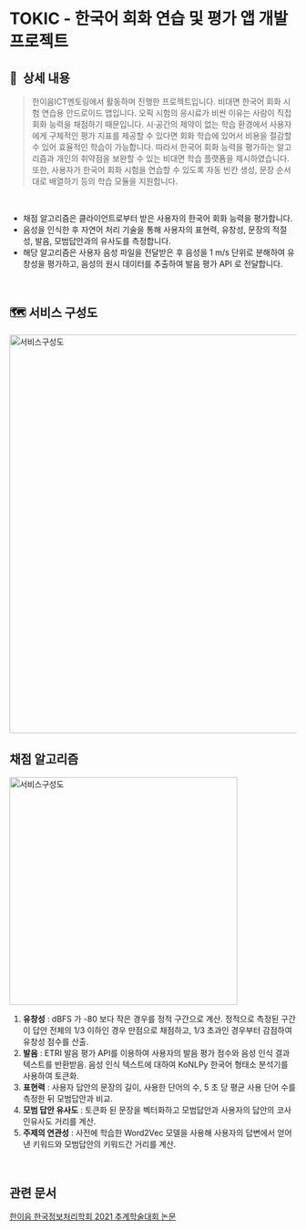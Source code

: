 # TOKIC - 한국어 회화 연습 및 평가 앱 개발 프로젝트
## 📖  상세 내용
> 한이음ICT멘토링에서 활동하며 진행한 프로젝트입니다. 비대면 한국어 회화 시험 연습용 안드로이드 앱입니다. 오픽 시험의 응시료가 비싼 이유는 사람이 직접 회화 능력을 채점하기 때문입니다. 시·공간의 제약이 없는 학습 환경에서 사용자에게 구체적인 평가 지표를 제공할 수 있다면 회화 학습에 있어서 비용을 절감할 수 있어 효율적인 학습이 가능합니다. 따라서 한국어 회화 능력을 평가하는 알고리즘과 개인의 취약점을 보완할 수 있는 비대면 학습 플랫폼을 제시하였습니다. 또한, 사용자가 한국어 회화 시험을 연습할 수 있도록 자동 빈칸 생성, 문장 순서대로 배열하기 등의 학습 모듈을 지원합니다.

<br>

* 채점 알고리즘은 클라이언트로부터 받은 사용자의 한국어 회화 능력을 평가합니다.
* 음성을 인식한 후 자연어 처리 기술을 통해 사용자의 표현력, 유창성, 문장의 적절성, 발음, 모범답안과의 유사도를 측정합니다.
* 해당 알고리즘은 사용자 음성 파일을 전달받은 후 음성을 1 m/s 단위로 분해하여 유창성을 평가하고, 음성의 원시 데이터를 추출하여 발음 평가 API 로 전달합니다.

<br>

## 🗺  서비스 구성도
<img width="700" alt="서비스구성도" src="https://user-images.githubusercontent.com/54613024/150265001-02406232-f80f-41e3-9a95-6fe718abc4c2.png">

<br>

## 채점 알고리즘 
<img width="400" alt="서비스구성도" src="https://user-images.githubusercontent.com/54613024/150265223-eb75ccb6-05e3-4fbc-89e2-11596ef20a5d.png">

1. **유창성** : dBFS 가 -80 보다 작은 경우를 정적 구간으로 계산. 정적으로 측정된 구간이 답안 전체의 1/3 이하인 경우 만점으로 채점하고, 1/3 초과인 경우부터 감점하여 유창성 점수를 산출.
2. **발음** : ETRI 발음 평가 API를 이용하여 사용자의 발음 평가 점수와 음성 인식 결과 텍스트를 반환받음. 음성 인식 텍스트에 대하여 KoNLPy 한국어 형태소 분석기를 사용하여 토큰화.
3. **표현력** : 사용자 답안의 문장의 길이, 사용한 단어의 수, 5 초 당 평균 사용 단어 수를 측정한 뒤 모범답안과 비교.
4. **모범 답안 유사도** : 토큰화 된 문장을 벡터화하고 모범답안과 사용자의 답안의 코사인유사도 거리를 계산.
5. **주제의 연관성** : 사전에 학습한 Word2Vec 모델을 사용해 사용자의 답변에서 얻어낸 키워드와 모범답안의 키워드간 거리를 계산.
<br>

## 관련 문서  
[한이음 한국정보처리학회 2021 추계학술대회 논문](https://www.koreascience.or.kr/article/CFKO202133648924945.page)
<br>
